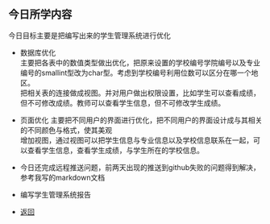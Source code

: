## 今日所学内容             
今日目标主要是把编写出来的学生管理系统进行优化            
* 数据库优化            
主要把各表中的数值类型做出优化，把原来设置的学校编号学院编号以及专业编号的smallint型改为char型。考虑到学校编号利用位数可以区分在哪一个地区。          
把相关表的连接做成视图。并对用户做出权限设置，比如学生可以查看成绩，但不可修改成绩。教师可以查看学生信息，但不可修改学生成绩。            

* 页面优化
主要把不同用户的界面进行优化，把不同用户的界面设计成与其相关的不同颜色与格式，使其美观            
增加视图，通过视图可以把学生信息与专业信息以及学校信息联系在一起，可以查看学生信息，查看学生成绩，与学生所在的学校信息。             

* 今日还完成远程推送问题，前两天出现的推送到github失败的问题得到解决，参考我写的markdown文档
* 编写学生管理系统报告

* [返回](../README.md)
